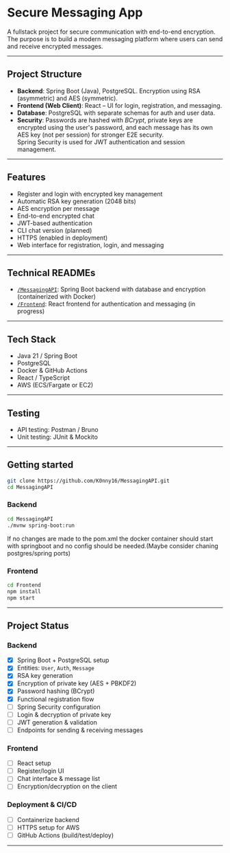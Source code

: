 # Secure Messaging App

A fullstack project for secure communication with end-to-end encryption.  
The purpose is to build a modern messaging platform where users can send and receive encrypted messages.

---

## Project Structure

- **Backend**: Spring Boot (Java), PostgreSQL. Encryption using RSA (asymmetric) and AES (symmetric).
- **Frontend (Web Client)**: React – UI for login, registration, and messaging.
- **Database**: PostgreSQL with separate schemas for auth and user data.
- **Security**: Passwords are hashed with *BCrypt*, private keys are encrypted using the user's password, and each message has its own AES key (not per session) for stronger E2E security.  
  Spring Security is used for JWT authentication and session management.

---

## Features

- Register and login with encrypted key management
- Automatic RSA key generation (2048 bits)
- AES encryption per message
- End-to-end encrypted chat
- JWT-based authentication
- CLI chat version (planned)
- HTTPS (enabled in deployment)
- Web interface for registration, login, and messaging

---

## Technical READMEs

- [`/MessagingAPI`](/MessagingAPI/README.md): Spring Boot backend with database and encryption (containerized with Docker)
- [`/Frontend`](/Frontend/README.md): React frontend for authentication and messaging (in progress)

---

## Tech Stack

- Java 21 / Spring Boot
- PostgreSQL
- Docker & GitHub Actions
- React / TypeScript
- AWS (ECS/Fargate or EC2)

---

## Testing

- API testing: Postman / Bruno
- Unit testing: JUnit & Mockito

---

## Getting started

```bash
git clone https://github.com/K0nny16/MessagingAPI.git
cd MessagingAPI
```

### Backend
```bash
cd MessagingAPI
./mvnw spring-boot:run
```

If no changes are made to the pom.xml the docker container should start with springboot 
and no config should be needed.(Maybe consider chaning postgres/spring ports) 


### Frontend
```bash
cd Frontend
npm install 
npm start 
```

---

## Project Status

### Backend
- [x] Spring Boot + PostgreSQL setup
- [x] Entities: `User`, `Auth`, `Message`
- [x] RSA key generation
- [x] Encryption of private key (AES + PBKDF2)
- [x] Password hashing (BCrypt)
- [x] Functional registration flow
- [ ] Spring Security configuration
- [ ] Login & decryption of private key
- [ ] JWT generation & validation
- [ ] Endpoints for sending & receiving messages

### Frontend
- [ ] React setup
- [ ] Register/login UI
- [ ] Chat interface & message list
- [ ] Encryption/decryption on the client

### Deployment & CI/CD
- [ ] Containerize backend
- [ ] HTTPS setup for AWS
- [ ] GitHub Actions (build/test/deploy)

---
